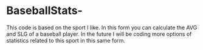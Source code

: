 # BaseballStats-
This code is based on the sport I like. In this form you can calculate the AVG and SLG of a baseball player. 
In the future I will be coding more options of statistics related to this sport in this same form.
